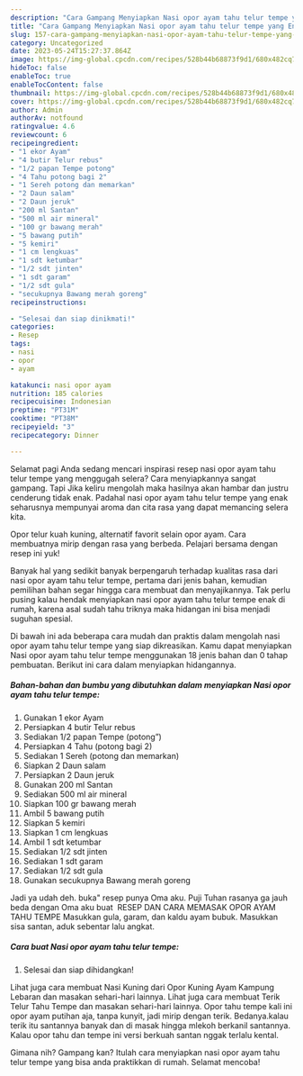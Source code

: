 ```yaml
---
description: "Cara Gampang Menyiapkan Nasi opor ayam tahu telur tempe yang Enak"
title: "Cara Gampang Menyiapkan Nasi opor ayam tahu telur tempe yang Enak"
slug: 157-cara-gampang-menyiapkan-nasi-opor-ayam-tahu-telur-tempe-yang-enak
category: Uncategorized
date: 2023-05-24T15:27:37.864Z
image: https://img-global.cpcdn.com/recipes/528b44b68873f9d1/680x482cq70/nasi-opor-ayam-tahu-telur-tempe-foto-resep-utama.jpg
hideToc: false
enableToc: true
enableTocContent: false
thumbnail: https://img-global.cpcdn.com/recipes/528b44b68873f9d1/680x482cq70/nasi-opor-ayam-tahu-telur-tempe-foto-resep-utama.jpg
cover: https://img-global.cpcdn.com/recipes/528b44b68873f9d1/680x482cq70/nasi-opor-ayam-tahu-telur-tempe-foto-resep-utama.jpg
author: Admin
authorAv: notfound
ratingvalue: 4.6
reviewcount: 6
recipeingredient:
- "1 ekor Ayam"
- "4 butir Telur rebus"
- "1/2 papan Tempe potong"
- "4 Tahu potong bagi 2"
- "1 Sereh potong dan memarkan"
- "2 Daun salam"
- "2 Daun jeruk"
- "200 ml Santan"
- "500 ml air mineral"
- "100 gr bawang merah"
- "5 bawang putih"
- "5 kemiri"
- "1 cm lengkuas"
- "1 sdt ketumbar"
- "1/2 sdt jinten"
- "1 sdt garam"
- "1/2 sdt gula"
- "secukupnya Bawang merah goreng"
recipeinstructions:

- "Selesai dan siap dinikmati!"
categories:
- Resep
tags:
- nasi
- opor
- ayam

katakunci: nasi opor ayam 
nutrition: 185 calories
recipecuisine: Indonesian
preptime: "PT31M"
cooktime: "PT38M"
recipeyield: "3"
recipecategory: Dinner

---
```



Selamat pagi Anda sedang mencari inspirasi resep nasi opor ayam tahu telur tempe yang menggugah selera? Cara menyiapkannya sangat gampang. Tapi Jika keliru mengolah maka hasilnya akan hambar dan justru cenderung tidak enak. Padahal nasi opor ayam tahu telur tempe yang enak seharusnya mempunyai aroma dan cita rasa yang dapat memancing selera kita.


Opor telur kuah kuning, alternatif favorit selain opor ayam. Cara membuatnya mirip dengan rasa yang berbeda. Pelajari bersama dengan resep ini yuk!

Banyak hal yang sedikit banyak berpengaruh terhadap kualitas rasa dari nasi opor ayam tahu telur tempe, pertama dari jenis bahan, kemudian pemilihan bahan segar hingga cara membuat dan menyajikannya. Tak perlu pusing kalau hendak menyiapkan nasi opor ayam tahu telur tempe enak di rumah, karena asal sudah tahu triknya maka hidangan ini bisa menjadi suguhan spesial.


Di bawah ini ada beberapa cara mudah dan praktis dalam mengolah nasi opor ayam tahu telur tempe yang siap dikreasikan. Kamu dapat menyiapkan Nasi opor ayam tahu telur tempe menggunakan 18 jenis bahan dan 0 tahap pembuatan. Berikut ini cara dalam menyiapkan hidangannya.

<!--inarticleads1-->

##### Bahan-bahan dan bumbu yang dibutuhkan dalam menyiapkan Nasi opor ayam tahu telur tempe:

1. Gunakan 1 ekor Ayam
1. Persiapkan 4 butir Telur rebus
1. Sediakan 1/2 papan Tempe (potong”)
1. Persiapkan 4 Tahu (potong bagi 2)
1. Sediakan 1 Sereh (potong dan memarkan)
1. Siapkan 2 Daun salam
1. Persiapkan 2 Daun jeruk
1. Gunakan 200 ml Santan
1. Sediakan 500 ml air mineral
1. Siapkan 100 gr bawang merah
1. Ambil 5 bawang putih
1. Siapkan 5 kemiri
1. Siapkan 1 cm lengkuas
1. Ambil 1 sdt ketumbar
1. Sediakan 1/2 sdt jinten
1. Sediakan 1 sdt garam
1. Sediakan 1/2 sdt gula
1. Gunakan secukupnya Bawang merah goreng


Jadi ya udah deh. buka&#34; resep punya Oma aku. Puji Tuhan rasanya ga jauh beda dengan Oma aku buat ️ RESEP DAN CARA MEMASAK OPOR AYAM TAHU TEMPE Masukkan gula, garam, dan kaldu ayam bubuk. Masukkan sisa santan, aduk sebentar lalu angkat. 

<!--inarticleads2-->

##### Cara buat Nasi opor ayam tahu telur tempe:


1. Selesai dan siap dihidangkan!

Lihat juga cara membuat Nasi Kuning dari Opor Kuning Ayam Kampung Lebaran dan masakan sehari-hari lainnya. Lihat juga cara membuat Terik Telur Tahu Tempe dan masakan sehari-hari lainnya. Opor tahu tempe kali ini opor ayam putihan aja, tanpa kunyit, jadi mirip dengan terik. Bedanya.kalau terik itu santannya banyak dan di masak hingga mlekoh berkanil santannya. Kalau opor tahu dan tempe ini versi berkuah santan nggak terlalu kental. 

Gimana nih? Gampang kan? Itulah cara menyiapkan nasi opor ayam tahu telur tempe yang bisa anda praktikkan di rumah. Selamat mencoba!
